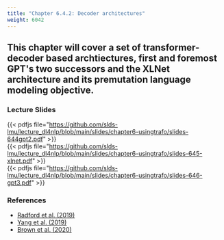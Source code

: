 ```yaml
---
title: "Chapter 6.4.2: Decoder architectures"
weight: 6042
---
```

This chapter will cover a set of transformer-decoder based archtiectures, first and foremost GPT's two successors and the XLNet architecture and its premutation language modeling objective.
---
<!--more-->

<!--
### Lecture video
{{< video id="TfrSKiOecWI" >}}
-->

### Lecture Slides
{{< pdfjs file="https://github.com/slds-lmu/lecture_dl4nlp/blob/main/slides/chapter6-usingtrafo/slides-644gpt2.pdf" >}}  
{{< pdfjs file="https://github.com/slds-lmu/lecture_dl4nlp/blob/main/slides/chapter6-usingtrafo/slides-645-xlnet.pdf" >}}  
{{< pdfjs file="https://github.com/slds-lmu/lecture_dl4nlp/blob/main/slides/chapter6-usingtrafo/slides-646-gpt3.pdf" >}}

### References 

- [Radford et al. (2019)](https://cdn.openai.com/better-language-models/language_models_are_unsupervised_multitask_learners.pdf)
- [Yang et al. (2019)](https://proceedings.neurips.cc/paper/2019/file/dc6a7e655d7e5840e66733e9ee67cc69-Paper.pdf)
- [Brown et al. (2020)](https://papers.nips.cc/paper/2020/file/1457c0d6bfcb4967418bfb8ac142f64a-Paper.pdf)
